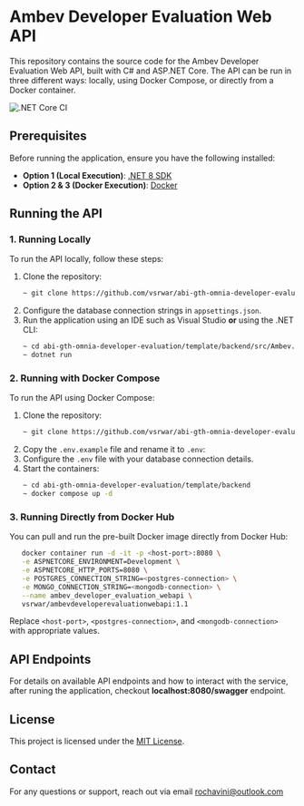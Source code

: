 # Ambev Developer Evaluation Web API

This repository contains the source code for the Ambev Developer Evaluation Web API, built with C# and ASP.NET Core. The API can be run in three different ways: locally, using Docker Compose, or directly from a Docker container.

![.NET Core CI](https://github.com/vsrwar/abi-gth-omnia-developer-evaluation/actions/workflows/tests.yml/badge.svg)

## Prerequisites

Before running the application, ensure you have the following installed:

- **Option 1 (Local Execution)**: [.NET 8 SDK](https://dotnet.microsoft.com/download/dotnet/8.0)
- **Option 2 & 3 (Docker Execution)**: [Docker](https://www.docker.com/get-started)

## Running the API

### 1. Running Locally

To run the API locally, follow these steps:

1. Clone the repository:
   ```sh
   ~ git clone https://github.com/vsrwar/abi-gth-omnia-developer-evaluation.git
   ```
2. Configure the database connection strings in `appsettings.json`.
3. Run the application using an IDE such as Visual Studio **or** using the .NET CLI:
   ```sh
   ~ cd abi-gth-omnia-developer-evaluation/template/backend/src/Ambev.DeveloperEvaluation.WebApi
   ~ dotnet run
   ```

### 2. Running with Docker Compose

To run the API using Docker Compose:

1. Clone the repository:
   ```sh
   ~ git clone https://github.com/vsrwar/abi-gth-omnia-developer-evaluation.git
   ```
2. Copy the `.env.example` file and rename it to `.env`:
3. Configure the `.env` file with your database connection details.
4. Start the containers:
   ```sh
   ~ cd abi-gth-omnia-developer-evaluation/template/backend
   ~ docker compose up -d
   ```

### 3. Running Directly from Docker Hub

You can pull and run the pre-built Docker image directly from Docker Hub:

```sh
   docker container run -d -it -p <host-port>:8080 \
   -e ASPNETCORE_ENVIRONMENT=Development \
   -e ASPNETCORE_HTTP_PORTS=8080 \
   -e POSTGRES_CONNECTION_STRING=<postgres-connection> \
   -e MONGO_CONNECTION_STRING=<mongodb-connection> \
   --name ambev_developer_evaluation_webapi \
   vsrwar/ambevdeveloperevaluationwebapi:1.1
```

Replace `<host-port>`, `<postgres-connection>`, and `<mongodb-connection>` with appropriate values.

## API Endpoints

For details on available API endpoints and how to interact with the service, after runing the application, checkout **localhost:8080/swagger** endpoint.

## License

This project is licensed under the [MIT License](LICENSE).

## Contact

For any questions or support, reach out via email [rochavini@outlook.com](mailto\:rochavini@outlook.com)
